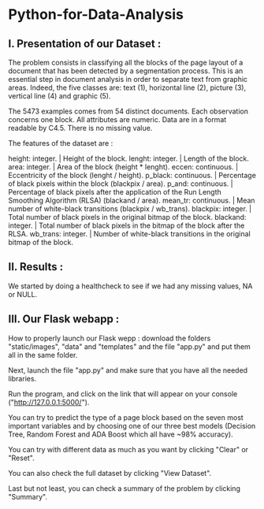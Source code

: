 # Python-for-Data-Analysis

## I. Presentation of our Dataset :

The problem consists in classifying all the blocks of the page layout of a document that has been detected by a segmentation process. This is an essential step in document analysis in order to separate text from graphic areas. Indeed, the five classes are: text (1), horizontal line (2), picture (3), vertical line (4) and graphic (5).

The 5473 examples comes from 54 distinct documents. Each observation concerns one block. All attributes are numeric. Data are in a format readable by C4.5. There is no missing value.

The features of the dataset are : 

height:   integer.         | Height of the block.
lenght:   integer.     | Length of the block. 
area:     integer.    | Area of the block (height * lenght).
eccen:    continuous.  | Eccentricity of the block (lenght / height).
p_black:  continuous.  | Percentage of black pixels within the block (blackpix / area).
p_and:    continuous.        | Percentage of black pixels after the application of the Run Length Smoothing Algorithm (RLSA) (blackand / area).
mean_tr:  continuous.      | Mean number of white-black transitions (blackpix / wb_trans).
blackpix: integer.    | Total number of black pixels in the original bitmap of the block.
blackand: integer.        | Total number of black pixels in the bitmap of the block after the RLSA.
wb_trans: integer.          | Number of white-black transitions in the original bitmap of the block.


## II. Results :

We started by doing a healthcheck to see if we had any missing values, NA or NULL. 



## III. Our Flask webapp :

How to properly launch our Flask wepp : download the folders "static/images", "data" and "templates" and the file "app.py" and put them all in the same folder.

Next, launch the file "app.py" and make sure that you have all the needed libraries.

Run the program, and click on the link that will appear on your console ("http://127.0.0.1:5000/").

You can try to predict the type of a page block based on the seven most important variables and by choosing one of our three best models (Decision Tree, Random Forest and ADA Boost which all have ~98% accuracy).

You can try with different data as much as you want by clicking "Clear" or "Reset".

You can also check the full dataset by clicking "View Dataset".

Last but not least, you can check a summary of the problem by clicking "Summary".
